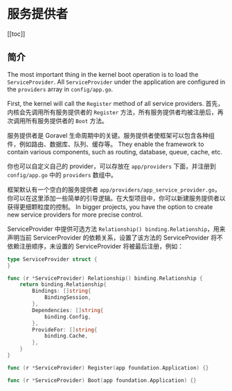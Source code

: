 # 服务提供者

[[toc]]

## 简介

The most important thing in the kernel boot operation is to load the `ServiceProvider`. All `ServiceProvider` under the application are configured in the `providers` array in `config/app.go`.

First, the kernel will call the `Register` method of all service providers. 首先，内核会先调用所有服务提供者的 `Register` 方法，所有服务提供者均被注册后，再次调用所有服务提供者的 `Boot` 方法。

服务提供者是 Goravel 生命周期中的关键。服务提供者使框架可以包含各种组件，例如路由、数据库、队列、缓存等。 They enable the framework to contain various components, such as routing, database, queue, cache, etc.

你也可以自定义自己的 provider，可以存放在 `app/providers` 下面，并注册到 `config/app.go` 中的 `providers` 数组中。

框架默认有一个空白的服务提供者 `app/providers/app_service_provider.go`，你可以在这里添加一些简单的引导逻辑。在大型项目中，你可以新建服务提供者以获得更细颗粒度的控制。 In bigger projects, you have the option to create new service providers for more precise control.

ServiceProvider 中提供可选方法 `Relationship() binding.Relationship`，用来声明当前 ServicerProvider 的依赖关系，设置了该方法的 ServiceProvider 将不依赖注册顺序，未设置的 ServiceProvider 将被最后注册，例如：

```go
type ServiceProvider struct {
}

func (r *ServiceProvider) Relationship() binding.Relationship {
	return binding.Relationship{
		Bindings: []string{
			BindingSession,
		},
		Dependencies: []string{
			binding.Config,
		},
		ProvideFor: []string{
			binding.Cache,
		},
	}
}

func (r *ServiceProvider) Register(app foundation.Application) {}

func (r *ServiceProvider) Boot(app foundation.Application) {}
```
